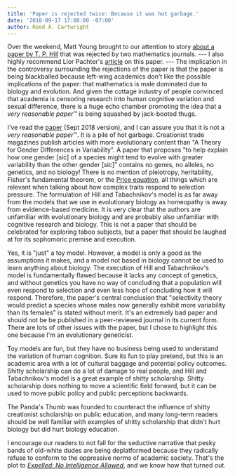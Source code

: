 ```yaml
---
title: 'Paper is rejected twice: Because it was hot garbage.'
date: '2018-09-17 17:00:00 -07:00'
author: Reed A. Cartwright
---
```


Over the weekend, Matt Young brought to our attention to story 
[about a paper by T. P. Hill](/archives/2018/09/paper-rejected-twice.html)
that was rejected by two mathematics journals.
--- I also highly recommend Lior Pachter's [article](https://liorpachter.wordpress.com/2018/09/17/mathematics-matters/)
on this paper. ---
The implication in the controversy surrounding the rejections of the paper
is that the paper is being blackballed because left-wing academics don't like the
possible implications of the paper:
that mathematics is male dominated due to biology and evolution.
And given the cottage industry of people convinced that academia is censoring research
into human cognitive variation and sexual difference, there is a huge echo chamber
promoting the idea that a *very reasonable paper*™ is being squashed by jack-booted thugs.

I've read the [paper](https://arxiv.org/pdf/1703.04184v2.pdf) (Sept 2018 version),
and I can assure you that it is not a *very reasonable paper*™.
It is a pile of hot garbage. Creationist trade magazines publish articles with more evolutionary
content than "A Theory for Gender Differences in Variability".
A paper that proposes "to help explain how one gender [sic] of a species might
tend to evolve with greater variability than the other gender [sic]"
contains no genes, no alleles, no genetics, and no biology!
There is no mention of pleiotropy, heritability, Fisher's fundamental theorem, or
the [Price equation](https://en.wikipedia.org/wiki/Price_equation),
all things which are relevant when talking about how complex traits respond
to selection pressure.
The formulation of Hill and Tabachnikov's model is as far away from the models that we use
in evolutionary biology as homeopathy is away from evidence-based medicine.
It is very clear that the authors are unfamiliar with evolutionary biology and are probably
also unfamiliar with cognitive research and biology.
This is not a paper that should be celebrated for exploring taboo subjects, but a paper
that should be laughed at for its sophomoric premise and execution.

Yes, it is "just" a toy model. However, a model is only a good as the assumptions it
makes, and a model not based in biology cannot be used to learn anything about biology.
The execution of Hill and Tabachnikov's model is fundamentally flawed because it lacks
any concept of genetics, and without genetics you have no way of concluding that a population
will even respond to selection and even less hope of concluding how it will respond.
Therefore, the paper's central conclusion that "selectivity theory would predict a species
whose males now generally exhibit more variability than its females"
is stated without merit.
It's an extremely bad paper and should not be be published in a peer-reviewed
journal in its current form.
There are lots of other issues with the paper, but I chose
to highlight this one because I'm an evolutionary geneticist.

Toy models are fun, but they have no business being used to understand
the variation of human cognition. Sure its fun to play pretend, but
this is an academic area with a lot of cultural baggage and potential
policy outcomes. Shitty scholarship can do a lot of damage to real people,
and Hill and Tabachnikov's model is a great example of shitty scholarship.
Shitty scholarship does nothing to move a scientific field forward, but it
can be used to move public policy and public perceptions backwards.

The Panda's Thumb was founded to counteract the influence of shitty creationist
scholarship on public education, and many long-term readers should be well
familiar with examples of shitty scholarship that didn't hurt biology but
did hurt biology education.

I encourage our readers to not fall for the seductive narrative that pesky bands
of old-white dudes are being deplatformed because they radically refuse to
conform to the oppressive norms of academic society.
That's the plot to [*Expelled: No Intelligence Allowed*](https://en.wikipedia.org/wiki/Expelled:_No_Intelligence_Allowed), and we know how
that turned out.

